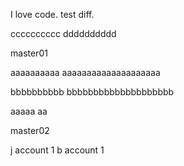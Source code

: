 I love code.
test diff.

cccccccccc
dddddddddd

master01

aaaaaaaaaa
aaaaaaaaaaaaaaaaaaaa

bbbbbbbbbb
bbbbbbbbbbbbbbbbbbbb

aaaaa
aa

master02

j account 1
b account 1